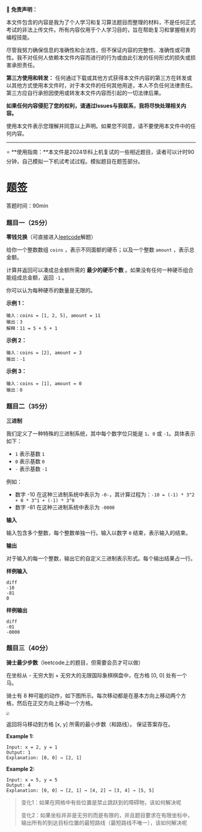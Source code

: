 

:red_circle: **免责声明：**

本文件包含的内容是我为了个人学习和复习算法题目而整理的材料，不是任何正式考试的非法上传文件。所有内容仅用于个人学习目的，旨在帮助复习和掌握相关的编程技能。

尽管我努力确保信息的准确性和合法性，但不保证内容的完整性、准确性或可靠性。我不对任何人依赖本文件内容而进行的行为或由此引发的任何形式的损失或损害承担责任。

**第三方使用和转发：**
任何通过下载或其他方式获得本文件内容的第三方在转发或以其他方式使用本文件时，对于本文件的任何其他用途，本人不负任何法律责任。第三方应自行承担因使用或转发本文件内容而引起的一切法律后果。

**如果任何内容侵犯了您的权利，请通过Issues与我联系，我将尽快处理相关内容。**

使用本文件表示您理解并同意以上声明。如果您不同意，请不要使用本文件中的任何内容。

---

:star: **使用指南：**本文件是2024华科上机复试的一些相近题目，读者可以计时90分钟，自己模拟一下机试考试过程。模拟题目在题签部分。





# 题签

答题时间：90min

### 题目一（25分）

**零钱兑换**（可直接进入[leetcode](https://leetcode.cn/problems/coin-change/)解题）

给你一个整数数组 `coins` ，表示不同面额的硬币；以及一个整数 `amount` ，表示总金额。

计算并返回可以凑成总金额所需的 **最少的硬币个数** 。如果没有任何一种硬币组合能组成总金额，返回 `-1` 。

你可以认为每种硬币的数量是无限的。

**示例 1：**

```
输入：coins = [1, 2, 5], amount = 11
输出：3 
解释：11 = 5 + 5 + 1
```

**示例 2：**

```
输入：coins = [2], amount = 3
输出：-1
```

**示例 3：**

```
输入：coins = [1], amount = 0
输出：0
```



### 题目二（35分）

**三进制**

我们定义了一种特殊的三进制系统，其中每个数字位只能是 `1`、`0` 或 `-1`。具体表示如下：

- `1` 表示基数 `1`
- `0` 表示基数 `0`
- `-` 表示基数 `-1`

例如：

- 数字 -10 在这种三进制系统中表示为 `-0-`，其计算过程为：`-10 = (-1) * 3^2 + 0 * 3^1 + (-1) * 3^0`
- 数字 -81 在这种三进制系统中表示为 `-0000`

**输入**

输入包含多个整数，每个整数单独一行。输入以数字 `0` 结束，表示输入的结束。

**输出**

对于输入的每一个整数，输出它的自定义三进制表示形式。每个输出结果占一行。

**样例输入**

```
diff
-10
-81
0
```

**样例输出**

```
diff
-01
-0000
```



### 题目三（40分）

**骑士最少步数**（leetcode上的题目，但需要会员才可以做）

在坐标从 - 无穷大到 + 无穷大的无限国际象棋棋盘中，在方格 [0, 0] 处有一个马。

骑士有 8 种可能的动作，如下图所示。每次移动都是在基本方向上移动两个方格，然后在正交方向上移动一个方格。

<img src="https://assets.leetcode.com/uploads/2018/10/12/knight.png" style="zoom:50%;" >

返回将马移动到方格 [x, y] 所需的最小步数（和路线）。 保证答案存在。

**Example 1:**

```
Input: x = 2, y = 1
Output: 1
Explanation: [0, 0] → [2, 1]
```

**Example 2:**

```
Input: x = 5, y = 5
Output: 4
Explanation: [0, 0] → [2, 1] → [4, 2] → [3, 4] → [5, 5]
```



> 变化1：如果在网格中有些位置是禁止跳跃到的障碍物，该如何解决呢
>
> 变化2：如果坐标并非是无穷的而是有限的，并且题目要求在有限坐标中，输出所有的到达目标位置的最短路线（最短路线不唯一），该如何解决呢
